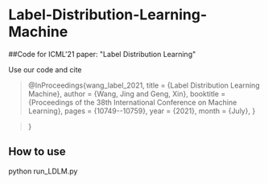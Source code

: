 # Label-Distribution-Learning-Machine

##Code for ICML'21 paper: "Label Distribution Learning"

Use our code and cite
>@InProceedings{wang_label_2021,
  >title = 	 {Label Distribution Learning Machine},
  >author =       {Wang, Jing and Geng, Xin},
  >booktitle = 	 {Proceedings of the 38th International Conference on Machine Learning},
  >pages = 	 {10749--10759},
  >year = 	 {2021},
  >month = 	 {July},
}

>}


## How to use
python run_LDLM.py
